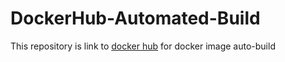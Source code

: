 # DockerHub-Automated-Build
This repository is link to [docker hub](https://hub.docker.com/search?q=hswang0702&amp;type=image "hswang0702 images") for docker image auto-build
